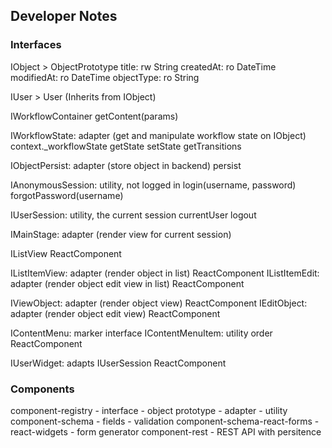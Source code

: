 ## Developer Notes ###

### Interfaces ###

IObject > ObjectPrototype
    title: rw String
    createdAt: ro DateTime
    modifiedAt: ro DateTime
    objectType: ro String
    
IUser > User (Inherits from IObject)

IWorkflowContainer
    getContent(params)
    
IWorkflowState: adapter (get and manipulate workflow state on IObject)
    context._workflowState
    getState
    setState
    getTransitions
    

IObjectPersist: adapter (store object in backend)
    persist

IAnonymousSession: utility, not logged in
    login(username, password)
    forgotPassword(username)
    
IUserSession: utility, the current session
    currentUser
    logout

IMainStage: adapter (render view for current session)

IListView
    ReactComponent
    
IListItemView: adapter (render object in list)
    ReactComponent
IListItemEdit: adapter (render object edit view in list)
    ReactComponent

IViewObject: adapter (render object view)
    ReactComponent
IEditObject: adapter (render object edit view)
    ReactComponent

IContentMenu: marker interface
IContentMenuItem: utility
    order
    ReactComponent

IUserWidget: adapts IUserSession
    ReactComponent


### Components ###

component-registry
    - interface
    - object prototype
    - adapter
    - utility
component-schema
    - fields
    - validation
component-schema-react-forms
    - react-widgets
    - form generator
component-rest
    - REST API with persitence